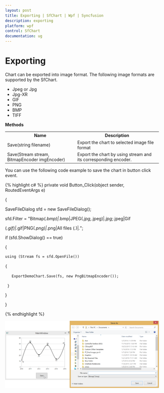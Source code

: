 ```yaml
---
layout: post
title: Exporting | SfChart | Wpf | Syncfusion
description: exporting
platform: wpf
control: SfChart
documentation: ug
---
```


# Exporting

Chart can be exported into image format. The following image formats are supported by the SfChart.

* Jpeg or Jpg
* Jpg-XR
* GIF
* PNG
* BMP
* TIFF

**Methods**

<table>
<tr>
<th>
Name
</th>
<th>
Description
</th>
</tr>
<tr>
<td>
Save(string filename)
</td>
<td>
Export the chart to selected image file format
</td>
</tr>
<tr>
<td>
Save(Stream stream, BitmapEncoder  imgEncoder)
</td>
<td>
Export the chart by using stream and its corresponding encoder.
</td>
</tr>
</table>
You can use the following code example to save the chart in button click event.

{% highlight c# %}
private void Button_Click(object sender, RoutedEventArgs e)

{

  SaveFileDialog sfd = new SaveFileDialog();

  sfd.Filter = "Bitmap(*.bmp)|*.bmp|JPEG(*.jpg,*.jpeg)|*.jpg;*.jpeg|Gif   

  (*.gif)|*.gif|PNG(*.png)|*.png|All files (*.*)|*.*";

  if (sfd.ShowDialog() == true)

  {

    using (Stream fs = sfd.OpenFile())

    {

       ExportDemoChart.Save(fs, new PngBitmapEncoder());

     }

   }

 }





{% endhighlight %}

![](Exporting_images/Exporting_img1.png)


